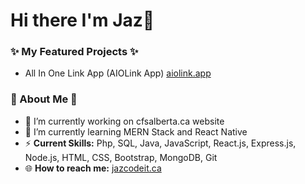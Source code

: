 # Hi there I'm Jaz👋

### ✨ My Featured Projects ✨
- All In One Link App (AIOLink App) <a href="https://aiolink.app" target="_blank">aiolink.app</a>

### 👾 About Me 👾
- 🔭 I’m currently working on cfsalberta.ca website
- 🌱 I’m currently learning MERN Stack and React Native
- ⚡ <b>Current Skills:</b> Php, SQL, Java, JavaScript, React.js, Express.js, Node.js, HTML, CSS, Bootstrap, MongoDB, Git
- 🌐 <b>How to reach me:</b> <a href="https://jazcodeit.ca" target="_blank">jazcodeit.ca</a>



